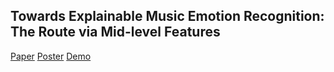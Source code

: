 ## Towards Explainable Music Emotion Recognition: The Route via Mid-level Features

[Paper](https://arxiv.org/abs/1907.03572)
[Poster](#)
[Demo](https://shreyanc.github.io/ismir_example.html)
